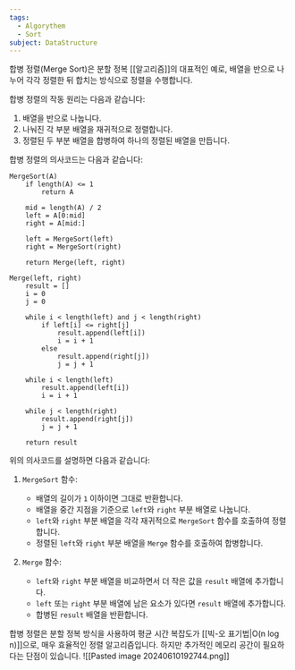 ```yaml
---
tags:
  - Algorythem
  - Sort
subject: DataStructure
---
```

합병 정렬(Merge Sort)은 분할 정복 [[알고리즘]]의 대표적인 예로, 배열을 반으로 나누어 각각 정렬한 뒤 합치는 방식으로 정렬을 수행합니다.

합병 정렬의 작동 원리는 다음과 같습니다:

1. 배열을 반으로 나눕니다.
2. 나눠진 각 부분 배열을 재귀적으로 정렬합니다.
3. 정렬된 두 부분 배열을 합병하여 하나의 정렬된 배열을 만듭니다.

합병 정렬의 의사코드는 다음과 같습니다:

```
MergeSort(A)
    if length(A) <= 1
        return A
    
    mid = length(A) / 2
    left = A[0:mid]
    right = A[mid:]
    
    left = MergeSort(left)
    right = MergeSort(right)
    
    return Merge(left, right)

Merge(left, right)
    result = []
    i = 0
    j = 0
    
    while i < length(left) and j < length(right)
        if left[i] <= right[j]
            result.append(left[i])
            i = i + 1
        else
            result.append(right[j])
            j = j + 1
    
    while i < length(left)
        result.append(left[i])
        i = i + 1
    
    while j < length(right)
        result.append(right[j])
        j = j + 1
    
    return result
```

위의 의사코드를 설명하면 다음과 같습니다:

1. `MergeSort` 함수:
   - 배열의 길이가 `1` 이하이면 그대로 반환합니다.
   - 배열을 중간 지점을 기준으로 `left`와 `right` 부분 배열로 나눕니다.
   - `left`와 `right` 부분 배열을 각각 재귀적으로 `MergeSort` 함수를 호출하여 정렬합니다.
   - 정렬된 `left`와 `right` 부분 배열을 `Merge` 함수를 호출하여 합병합니다.

2. `Merge` 함수:
   - `left`와 `right` 부분 배열을 비교하면서 더 작은 값을 `result` 배열에 추가합니다.
   - `left` 또는 `right` 부분 배열에 남은 요소가 있다면 `result` 배열에 추가합니다.
   - 합병된 `result` 배열을 반환합니다.

합병 정렬은 분할 정복 방식을 사용하여 평균 시간 복잡도가 [[빅-오 표기법|O(n log n)]]으로, 매우 효율적인 정렬 알고리즘입니다. 하지만 추가적인 메모리 공간이 필요하다는 단점이 있습니다. 
![[Pasted image 20240610192744.png]]